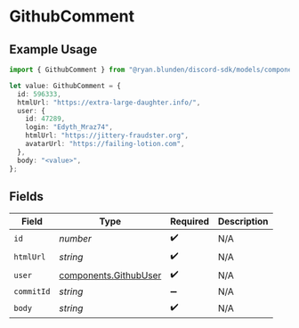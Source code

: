 # GithubComment

## Example Usage

```typescript
import { GithubComment } from "@ryan.blunden/discord-sdk/models/components";

let value: GithubComment = {
  id: 596333,
  htmlUrl: "https://extra-large-daughter.info/",
  user: {
    id: 47289,
    login: "Edyth_Mraz74",
    htmlUrl: "https://jittery-fraudster.org",
    avatarUrl: "https://failing-lotion.com",
  },
  body: "<value>",
};
```

## Fields

| Field                                                          | Type                                                           | Required                                                       | Description                                                    |
| -------------------------------------------------------------- | -------------------------------------------------------------- | -------------------------------------------------------------- | -------------------------------------------------------------- |
| `id`                                                           | *number*                                                       | :heavy_check_mark:                                             | N/A                                                            |
| `htmlUrl`                                                      | *string*                                                       | :heavy_check_mark:                                             | N/A                                                            |
| `user`                                                         | [components.GithubUser](../../models/components/githubuser.md) | :heavy_check_mark:                                             | N/A                                                            |
| `commitId`                                                     | *string*                                                       | :heavy_minus_sign:                                             | N/A                                                            |
| `body`                                                         | *string*                                                       | :heavy_check_mark:                                             | N/A                                                            |